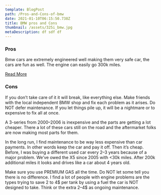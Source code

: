 ```yaml
---
template: BlogPost
path: /Pros-and-Cons-of-bmw
date: 2021-01-10T06:15:50.738Z
title: BMW pros and Cons
thumbnail: /assets/325i_bmw.jpg
metaDescription: df sdf df
---
```

### Pros
Bmw cars are extremely engineered well making them very safe car, the cars are fun as well. The engine can easily go 300k miles.

[Read More](/)

### Cons 


If you don’t take care of it it will break, like everything else. Make friends with the local independent BMW shop and fix each problem as it arises. Do NOT defer maintenance. If you let things pile up, it will be a nightmare or to expensive to fix all at once.

<script async src="https://pagead2.googlesyndication.com/pagead/js/adsbygoogle.js?client=ca-pub-9428197784618612"
     crossorigin="anonymous"></script>
<ins class="adsbygoogle"
     style="display:block; text-align:center;"
     data-ad-layout="in-article"
     data-ad-format="fluid"
     data-ad-client="ca-pub-9428197784618612"
     data-ad-slot="3748545571"></ins>
<script>
     (adsbygoogle = window.adsbygoogle || []).push({});
</script>

A 3-series from 2000–2006 is inexpensive and the parts are getting a lot cheaper. There a lot of these cars still on the road and the aftermarket folks are now making most parts for them.

In the long run, I find maintenance to be way less expensive than car payments. In other words keep the car and pay it off. Then it’s cheap. Before, I was buying a different used car every 2–3 years because of a major problem. We’ve owed the X5 since 2005 with <30k miles. After 200k additional miles it looks and drives like a car about 4 years old.

Make sure you use PREMIUM GAS all the time. Do NOT let some tell you there is no difference. I find a lot of people with engine problems are the types trying to save 2 to 4$ per tank by using a fuel the car is NOT designed to take. Think or the extra 2–4$ as ongoing maintenance.


